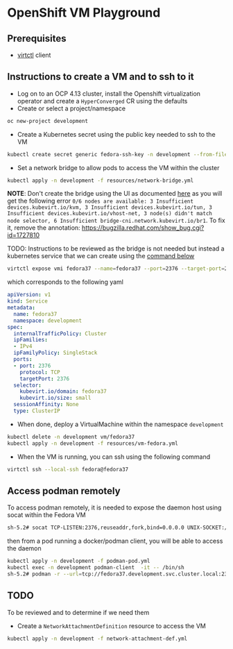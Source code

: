 # OpenShift VM Playground

## Prerequisites

- [virtctl](https://docs.openshift.com/container-platform/4.13/virt/virt-using-the-cli-tools.html#installing-virtctl_virt-using-the-cli-tools) client

## Instructions to create a VM and to ssh to it

- Log on to an OCP 4.13 cluster, install the Openshift virtualization operator and create a `HyperConverged` CR using the defaults
- Create or select a project/namespace
```bash
oc new-project development
```
- Create a Kubernetes secret using the public key needed to ssh to the VM
```bash
kubectl create secret generic fedora-ssh-key -n development --from-file=key=~/.ssh/shared_vm_rsa.pub                  
```
- Set a network bridge to allow pods to access the VM within the cluster
```bash
kubectl apply -n development -f resources/network-bridge.yml
```
**NOTE**: Don't create the bridge using the UI as documented [here](https://github.com/rhpds/roadshow_ocpvirt_instructions/blob/summit/workshop/content/06_network_management.adoc) as you will get the following error `0/6 nodes are available: 3 Insufficient devices.kubevirt.io/kvm, 3 Insufficient devices.kubevirt.io/tun, 3 Insufficient devices.kubevirt.io/vhost-net, 3 node(s) didn't match node selector, 6 Insufficient bridge-cni.network.kubevirt.io/br1`. To fix it, remove the annotation: https://bugzilla.redhat.com/show_bug.cgi?id=1727810

TODO: Instructions to be reviewed as the bridge is not needed but instead a kubernetes service that we can create using the [command below](https://kubevirt.io/user-guide/virtual_machines/service_objects/#service-objects)
```bash
virtctl expose vmi fedora37 --name=fedora37 --port=2376 --target-port=2376
```
which corresponds to the following yaml
```yaml
apiVersion: v1
kind: Service
metadata:
  name: fedora37
  namespace: development
spec:
  internalTrafficPolicy: Cluster
  ipFamilies:
  - IPv4
  ipFamilyPolicy: SingleStack
  ports:
  - port: 2376
    protocol: TCP
    targetPort: 2376
  selector:
    kubevirt.io/domain: fedora37
    kubevirt.io/size: small
  sessionAffinity: None
  type: ClusterIP
```
- When done, deploy a VirtualMachine within the namespace `development`
```bash
kubectl delete -n development vm/fedora37
kubectl apply -n development -f resources/vm-fedora.yml
```
- When the VM is running, you can ssh using the following command
```bash
virtctl ssh --local-ssh fedora@fedora37
```
## Access podman remotely

To access podman remotely, it is needed to expose the daemon host using socat within the Fedora VM
```bash
sh-5.2# socat TCP-LISTEN:2376,reuseaddr,fork,bind=0.0.0.0 UNIX-SOCKET:/run/user/1000/podman/podman.sock
```
then from a pod running a docker/podman client, you will be able to access the daemon
```bash
kubectl apply -n development -f podman-pod.yml
kubectl exec -n development podman-client  -it -- /bin/sh
sh-5.2# podman -r --url=tcp://fedora37.development.svc.cluster.local:2376 images
```          

## TODO

To be reviewed and to determine if we need them
- Create a `NetworkAttachmentDefinition` resource to access the VM
```bash
kubectl apply -n development -f network-attachment-def.yml
```